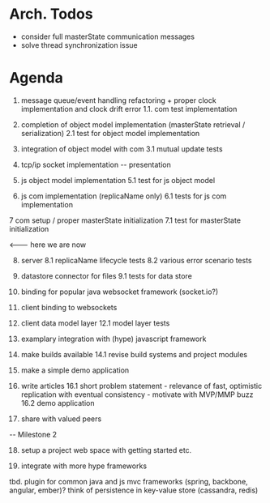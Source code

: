 # Arch. Todos
* consider full masterState communication messages
* solve thread synchronization issue


# Agenda
1. message queue/event handling refactoring + proper clock implementation and clock drift error
1.1. com test implementation
2. completion of object model implementation (masterState retrieval / serialization)
2.1 test for object model implementation
3. integration of object model with com 
3.1 mutual update tests

4. tcp/ip socket implementation
-- presentation

5. js object model implementation
5.1 test for js object model
6. js com implementation (replicaName only)
6.1 tests for js com implementation

7 com setup / proper masterState initialization
7.1 test for masterState initialization

<--- here we are now

8. server
8.1 replicaName lifecycle tests
8.2 various error scenario tests

9. datastore connector for files
9.1 tests for data store

10. binding for popular java websocket framework (socket.io?)

11. client binding to websockets

12. client data model layer
12.1 model layer tests

13. examplary integration with (hype) javascript framework

14. make builds available
14.1 revise build systems and project modules

15. make a simple demo application
 
16. write articles
16.1 short problem statement - relevance of fast, optimistic replication with eventual consistency - motivate with MVP/MMP buzz  
16.2 demo application

17. share with valued peers

-- Milestone 2

18. setup a project web space with getting started etc.

19. integrate with more hype frameworks


tbd.
plugin for common java and js mvc frameworks (spring, backbone, angular, ember)?
think of persistence in key-value store (cassandra, redis)